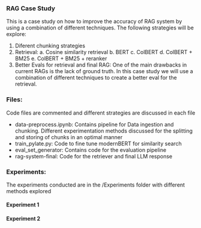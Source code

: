 ### RAG Case Study

This is a case study on how to improve the accuracy of RAG system by using a combination of different techniques.
The following strategies will be explore:
1. Diferent chunking strategies
2. Retrieval: 
    a. Cosine similarity retrieval
    b. BERT
    c. ColBERT
    d. ColBERT + BM25
    e. ColBERT + BM25 + reranker
3. Better Evals for retrieval and final RAG: One of the main drawbacks in current RAGs is the lack of ground truth. In this case study we will use a combination of different techniques to create a better eval for the retrieval.



### Files:
Code files are commented and different strategies are discussed in each file

- data-preprocess.ipynb: Contains pipeline for Data ingestion and chunking. Different experimentation methods discussed for the splitting and storing of chunks in an optimal manner
- train_pylate.py: Code to fine tune modernBERT for similarity search
- eval_set_generator: Contains code for the evaluation pipeline
- rag-system-final: Code for the retriever and final LLM response

### Experiments:
The experiments conducted are in the /Experiments folder with different methods explored

#### Experiment 1

#### Experiment 2

